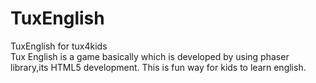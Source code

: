 # TuxEnglish
TuxEnglish for tux4kids\
Tux English is a game basically which is developed by using phaser library,its HTML5 development.
This is fun way for kids to learn english.
